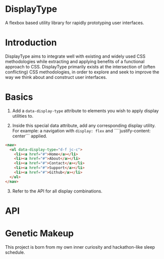 # DisplayType
A flexbox based utility library for rapidly prototyping user interfaces.



# Introduction
DisplayType aims to integrate well with existing and widely used CSS methodologies while extracting and applying benefits of a functional approach to CSS. DisplayType primarily exists at the intersection of (often conflicting) CSS methodologies, in order to explore and seek to improve the way we think about and construct user interfaces. 


# Basics

1. Add a ```data-display-type``` attribute to elements you wish to apply display utilities to. 

2. Inside this special data attribute, add any corresponding display utility. For example: a navigation with ```display: flex``` and ````justify-content: center``` applied. 

```html 
<nav>
  <ul data-display-type="d-f jc-c">
    <li><a href="#">Home</a></li>
    <li><a href="#">About</a></li>
    <li><a href="#">Contact</a></li>
    <li><a href="#">Support</a></li>
    <li><a href="#">Github</a></li>
  </ul>
</nav>
```
3. Refer to the API for all display combinations.

# API 



# Genetic Makeup
This project is born from my own inner curiosity and hackathon-like sleep schedule. 
